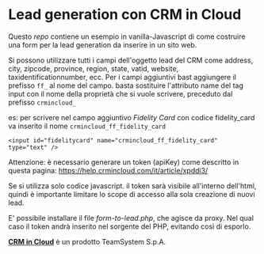 # Lead generation con CRM in Cloud

Questo _repo_ contiene un esempio in vanilla-Javascript di come costruire una form per la lead generation da inserire in un sito web.

Si possono utilizzare tutti i campi dell'oggetto lead del CRM come address, city, zipcode, province, region, state, vatid, website, taxidentificationnumber, ecc. Per i campi aggiuntivi bast aggiungere il prefisso `ff_` al nome del campo.
basta sostituire l'attributo name del tag input con il nome della proprietà che si vuole scrivere, preceduto dal prefisso `crmincloud_`

es: per scrivere nel campo aggiuntivo _Fidelity Card_ con codice fidelity_card va inserito il nome `crmincloud_ff_fidelity_card`

```<input id="fidelitycard" name="crmincloud_ff_fidelity_card" type="text" />```

Attenzione: è necessario generare un token (apiKey) come descritto in questa pagina: https://help.crmincloud.com/it/article/xpddi3/

Se si utilizza solo codice javascript. il token sarà visibile all'interno dell'html, quindi è importante limitare lo scope di accesso alla sola creazione di nuovi lead. 

E' possibile installare il file *form-to-lead.php*, che agisce da proxy. Nel qual caso il token andrà inserito nel sorgente del PHP, evitando così di esporlo.

[**CRM in Cloud**](https://www.crmincloud.it) è un prodotto TeamSystem S.p.A.
